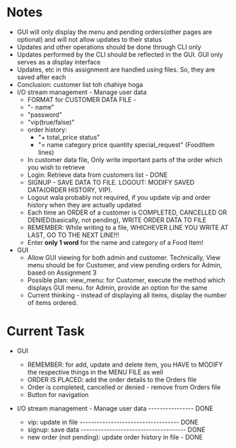 # Notes
- GUI will only display the menu and pending orders(other pages are optional) and will not allow updates to their status
- Updates and other operations should be done through CLI only
- Updates performed by the CLI should be reflected in the GUI. GUI only serves as a display interface
- Updates, etc in this assignment are handled using files. So, they are saved after each 
- Conclusion: customer list toh chahiye hoga
- I/O stream management - Manage user data
  - FORMAT for CUSTOMER DATA FILE -
  - "- name"
  - "password"
  - "vip(true/false)"
  - order history:
    - "+ total_price status"
    - "= name category price quantity special_request" (FoodItem lines)
  - In customer data file, Only write important parts of the order which you wish to retrieve
  - Login: Retrieve data from customers list - DONE
  - SIGNUP - SAVE DATA TO FILE. LOGOUT: MODIFY SAVED DATA(ORDER HISTORY, VIP).
  - Logout wala probably not required, if you update vip and order history when they are actually updated
  - Each time an ORDER of a customer is COMPLETED, CANCELLED OR DENIED(basically, not pending), WRITE ORDER DATA TO FILE
  - REMEMBER: While writing to a file, WHICHEVER LINE YOU WRITE AT LAST, GO TO THE NEXT LINE!!!
  - Enter **only 1 word** for the name and category of a Food Item!
- GUI
  - Allow GUI viewing for both admin and customer. Technically, View menu should be for Customer, and view pending orders for Admin, based on Assignment 3
  - Possible plan: view_menu: for Customer, execute the method which displays GUI menu. for Admin, provide an option for the same
  - Current thinking - instead of displaying all items, display the number of items ordered. 


# Current Task
- GUI
  - REMEMBER: for add, update and delete item, you HAVE to MODIFY the respective things in the MENU FILE as well
  - ORDER IS PLACED: add the order details to the Orders file
  - Order is completed, cancelled or denied - remove from Orders file
  - Button for navigation


- I/O stream management - Manage user data ---------------- DONE
  - vip: update in file ----------------------------------- DONE
  - signup: save data ------------------------------------- DONE
  - new order (not pending): update order history in file - DONE

  

